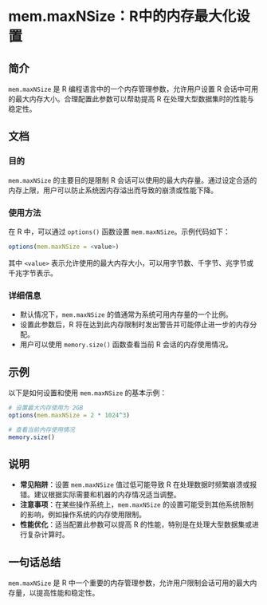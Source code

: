<!--
Meta Description: # mem.maxNSize：R中的内存最大化设置 ## 简介 `mem.maxNSize` 是 R 编程语言中的一个内存管理参数，允许用户设置 R 会话中可用的最大内存大小。合理配置此参数可以帮助提高 R 在处理大型数据集时的性能与稳定性。 ## 文档 ### 目的 `mem.maxNSize` ...
Meta Keywords: mem, maxnsize, options, value, memory
-->

# mem.maxNSize：R中的内存最大化设置

## 简介
`mem.maxNSize` 是 R 编程语言中的一个内存管理参数，允许用户设置 R 会话中可用的最大内存大小。合理配置此参数可以帮助提高 R 在处理大型数据集时的性能与稳定性。

## 文档
### 目的
`mem.maxNSize` 的主要目的是限制 R 会话可以使用的最大内存量。通过设定合适的内存上限，用户可以防止系统因内存溢出而导致的崩溃或性能下降。

### 使用方法
在 R 中，可以通过 `options()` 函数设置 `mem.maxNSize`。示例代码如下：

```R
options(mem.maxNSize = <value>)
```

其中 `<value>` 表示允许使用的最大内存大小，可以用字节数、千字节、兆字节或千兆字节表示。

### 详细信息
- 默认情况下，`mem.maxNSize` 的值通常为系统可用内存量的一个比例。
- 设置此参数后，R 将在达到此内存限制时发出警告并可能停止进一步的内存分配。
- 用户可以使用 `memory.size()` 函数查看当前 R 会话的内存使用情况。

## 示例
以下是如何设置和使用 `mem.maxNSize` 的基本示例：

```R
# 设置最大内存使用为 2GB
options(mem.maxNSize = 2 * 1024^3)

# 查看当前内存使用情况
memory.size()
```

## 说明
- **常见陷阱**：设置 `mem.maxNSize` 值过低可能导致 R 在处理数据时频繁崩溃或报错。建议根据实际需要和机器的内存情况适当调整。
- **注意事项**：在某些操作系统上，`mem.maxNSize` 的设置可能受到其他系统限制的影响，例如操作系统的内存使用限制。
- **性能优化**：适当配置此参数可以提高 R 的性能，特别是在处理大型数据集或进行复杂计算时。

## 一句话总结
`mem.maxNSize` 是 R 中一个重要的内存管理参数，允许用户限制会话可用的最大内存量，以提高性能和稳定性。
